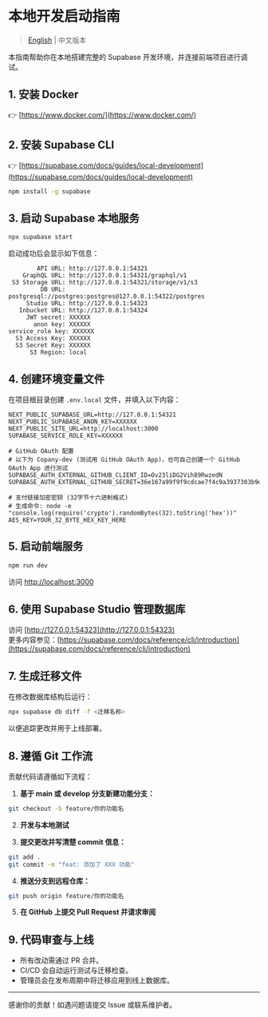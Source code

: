 # 本地开发启动指南

> [English](local-development-setup.md) | 中文版本

本指南帮助你在本地搭建完整的 Supabase 开发环境，并连接前端项目进行调试。

## 1. 安装 Docker

👉 [https://www.docker.com/](https://www.docker.com/)

## 2. 安装 Supabase CLI

👉 [https://supabase.com/docs/guides/local-development](https://supabase.com/docs/guides/local-development)

```bash
npm install -g supabase
```

## 3. 启动 Supabase 本地服务

```bash
npx supabase start
```

启动成功后会显示如下信息：

```
        API URL: http://127.0.0.1:54321
    GraphQL URL: http://127.0.0.1:54321/graphql/v1
 S3 Storage URL: http://127.0.0.1:54321/storage/v1/s3
         DB URL: postgresql://postgres:postgres@127.0.0.1:54322/postgres
     Studio URL: http://127.0.0.1:54323
   Inbucket URL: http://127.0.0.1:54324
     JWT secret: XXXXXX
       anon key: XXXXXX
service_role key: XXXXXX
  S3 Access Key: XXXXXX
  S3 Secret Key: XXXXXX
      S3 Region: local
```

## 4. 创建环境变量文件

在项目根目录创建 `.env.local` 文件，并填入以下内容：

```env
NEXT_PUBLIC_SUPABASE_URL=http://127.0.0.1:54321
NEXT_PUBLIC_SUPABASE_ANON_KEY=XXXXXX
NEXT_PUBLIC_SITE_URL=http://localhost:3000
SUPABASE_SERVICE_ROLE_KEY=XXXXXX

# GitHub OAuth 配置
# 以下为 Copany-dev (测试用 GitHub OAuth App)，也可自己创建一个 GitHub OAuth App 进行测试
SUPABASE_AUTH_EXTERNAL_GITHUB_CLIENT_ID=Ov23liDG2Vih89RwzedN
SUPABASE_AUTH_EXTERNAL_GITHUB_SECRET=36e167a99f9f9cdcae7f4c9a3937303b9de221dd

# 支付链接加密密钥 (32字节十六进制格式)
# 生成命令: node -e "console.log(require('crypto').randomBytes(32).toString('hex'))"
AES_KEY=YOUR_32_BYTE_HEX_KEY_HERE
```

## 5. 启动前端服务

```bash
npm run dev
```

访问 [http://localhost:3000](http://localhost:3000)

## 6. 使用 Supabase Studio 管理数据库

访问 [http://127.0.0.1:54323](http://127.0.0.1:54323)  
更多内容参见：[https://supabase.com/docs/reference/cli/introduction](https://supabase.com/docs/reference/cli/introduction)

## 7. 生成迁移文件

在修改数据库结构后运行：

```bash
npx supabase db diff -f <迁移名称>
```

以便追踪更改并用于上线部署。

## 8. 遵循 Git 工作流

贡献代码请遵循如下流程：

1. **基于 main 或 develop 分支新建功能分支：**

```bash
git checkout -b feature/你的功能名
```

2. **开发与本地测试**

3. **提交更改并写清楚 commit 信息：**

```bash
git add .
git commit -m "feat: 添加了 XXX 功能"
```

4. **推送分支到远程仓库：**

```bash
git push origin feature/你的功能名
```

5. **在 GitHub 上提交 Pull Request 并请求审阅**

## 9. 代码审查与上线

- 所有改动需通过 PR 合并。
- CI/CD 会自动运行测试与迁移检查。
- 管理员会在发布周期中将迁移应用到线上数据库。

---

感谢你的贡献！如遇问题请提交 Issue 或联系维护者。

